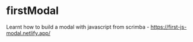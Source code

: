 # firstModal
Learnt how to build a modal with javascript from scrimba - https://first-js-modal.netlify.app/
